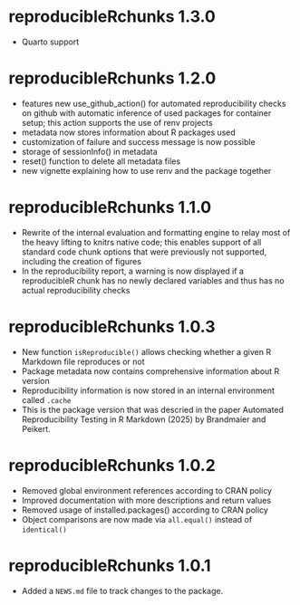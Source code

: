 # reproducibleRchunks 1.3.0

* Quarto support

# reproducibleRchunks 1.2.0

* features new use_github_action() for automated reproducibility checks on github with automatic inference of used packages for container setup; this action supports the use of renv projects
* metadata now stores information about R packages used
* customization of failure and success message is now possible
* storage of sessionInfo() in metadata
* reset() function to delete all metadata files
* new vignette explaining how to use renv and the package together

# reproducibleRchunks 1.1.0

* Rewrite of the internal evaluation and formatting engine to relay most of the heavy
lifting to knitrs native code; this enables support of all standard code chunk options that
were previously not supported, including the creation of figures
* In the reproducibility report, a warning is now displayed if a reproducibleR chunk has no newly declared variables and thus has no actual reproducibility checks

# reproducibleRchunks 1.0.3

* New function `isReproducible()` allows checking whether a given R Markdown file reproduces or not
* Package metadata now contains comprehensive information about R version
* Reproducibility information is now stored in an internal environment called `.cache`
* This is the package version that was descried in the paper Automated Reproducibility Testing in R Markdown (2025) by Brandmaier and Peikert.

# reproducibleRchunks 1.0.2

* Removed global environment references according to CRAN policy
* Improved documentation with more descriptions and return values
* Removed usage of installed.packages() according to CRAN policy
* Object comparisons are now made via `all.equal()` instead of `identical()`

# reproducibleRchunks 1.0.1

* Added a `NEWS.md` file to track changes to the package.
